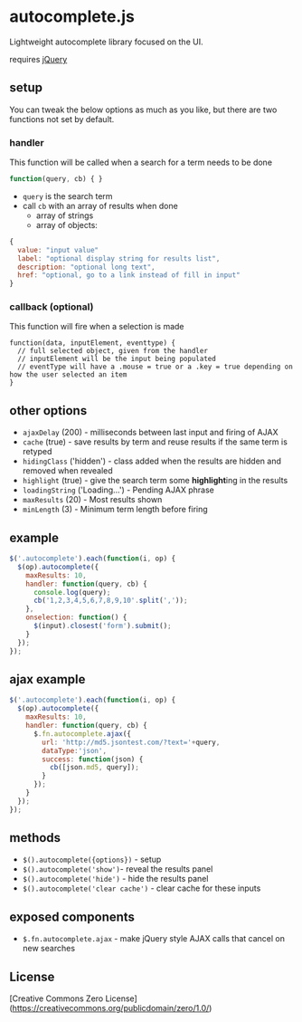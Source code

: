 # autocomplete.js
Lightweight autocomplete library focused on the UI.

requires [jQuery](http://code.jquery.com/)

## setup
You can tweak the below options as much as you like, but there are two functions not set by default.

### handler
This function will be called when a search for a term needs to be done

```Javascript
function(query, cb) { }
```

- `query` is the search term
- call `cb` with an array of results when done
  - array of strings
  - array of objects:

```Javascript
{
  value: "input value"
  label: "optional display string for results list",
  description: "optional long text",
  href: "optional, go to a link instead of fill in input"
}
```

### callback (optional)
This function will fire when a selection is made

    function(data, inputElement, eventtype) {
      // full selected object, given from the handler
      // inputElement will be the input being populated
      // eventType will have a .mouse = true or a .key = true depending on how the user selected an item
    }

## other options
- `ajaxDelay` (200) - milliseconds between last input and firing of AJAX
- `cache` (true) - save results by term and reuse results if the same term is retyped
- `hidingClass` ('hidden') - class added when the results are hidden and removed when revealed
- `highlight` (true) - give the search term some **highlight**ing in the results
- `loadingString` ('Loading...') - Pending AJAX phrase
- `maxResults` (20) - Most results shown
- `minLength` (3) - Minimum term length before firing

## example
```Javascript
$('.autocomplete').each(function(i, op) {
  $(op).autocomplete({
    maxResults: 10,
    handler: function(query, cb) {
      console.log(query);
      cb('1,2,3,4,5,6,7,8,9,10'.split(','));
    },
    onselection: function() {
      $(input).closest('form').submit();
    }
  });
});
```

## ajax example
```Javascript
$('.autocomplete').each(function(i, op) {
  $(op).autocomplete({
    maxResults: 10,
    handler: function(query, cb) {
      $.fn.autocomplete.ajax({
        url: 'http://md5.jsontest.com/?text='+query,
        dataType:'json',
        success: function(json) {
          cb([json.md5, query]);
        }
      });
    }
  });
});
```

## methods
- `$().autocomplete({options})` - setup
- `$().autocomplete('show')`- reveal the results panel
- `$().autocomplete('hide')` - hide the results panel
- `$().autocomplete('clear cache')` - clear cache for these inputs

## exposed components
- `$.fn.autocomplete.ajax` - make jQuery style AJAX calls that cancel on new searches

## License
[Creative Commons Zero License] (https://creativecommons.org/publicdomain/zero/1.0/)